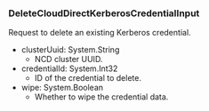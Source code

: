 ### DeleteCloudDirectKerberosCredentialInput
Request to delete an existing Kerberos credential.

- clusterUuid: System.String
  - NCD cluster UUID.
- credentialId: System.Int32
  - ID of the credential to delete.
- wipe: System.Boolean
  - Whether to wipe the credential data.
